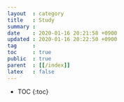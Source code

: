 ```yaml
---
layout  : category
title   : Study
summary : 
date    : 2020-01-16 20:21:58 +0900
updated : 2020-01-16 20:22:50 +0900
tag     : 
toc     : true
public  : true
parent  : [[/index]]
latex   : false
---
```

* TOC
{:toc}

